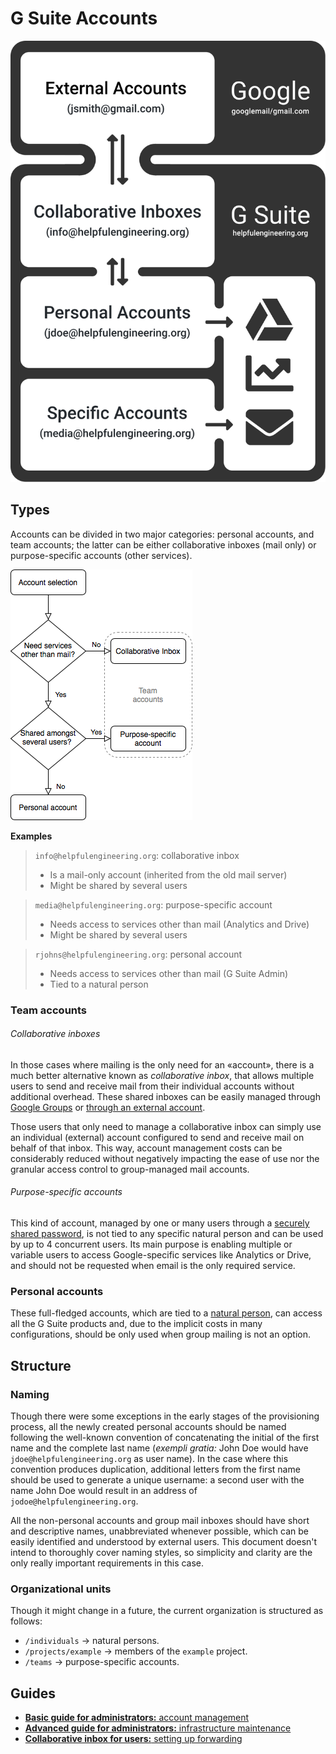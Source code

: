 # G Suite Accounts

![Diagram](/images/gsuite-account-diagram.svg)

## Types
Accounts can be divided in two major categories: personal accounts, and team accounts; the latter can be either collaborative inboxes (mail only) or purpose-specific accounts (other services).

![Account selection flowchart](/images/gsuite-account-selection-flowchart.png)

**Examples**
> `info@helpfulengineering.org`: collaborative inbox
> - Is a mail-only account (inherited from the old mail server)
> - Might be shared by several users

> `media@helpfulengineering.org`: purpose-specific account
> - Needs access to services other than mail (Analytics and Drive)
> - Might be shared by several users

> `rjohns@helpfulengineering.org`: personal account
> - Needs access to services other than mail (G Suite Admin)
> - Tied to a natural person


### Team accounts

###### Collaborative inboxes
In those cases where mailing is the only need for an «account», there is a much better alternative known as _collaborative inbox_, that allows multiple users to send and receive mail from their individual accounts without additional overhead. These shared inboxes can be<!-- hopefully --> easily managed through [Google Groups](https://groups.google.com/a/helpfulengineering.org/forum/#!myforums) or [through an external account](./collaborative-inbox-forwarding.md).

Those users that only need to manage a collaborative inbox can simply use an individual (external) account configured to send and receive mail on behalf of that inbox. This way, account management costs can be considerably reduced without negatively impacting the ease of use nor the granular access control to group-managed mail accounts.

###### Purpose-specific accounts
This kind of account, managed by one or many users through a [securely shared password](/documentation/guidance/credential-sharing.md), is not tied to any specific natural person and can be used by up to 4 concurrent users. <!-- just in case, to avoid tripping bot protection --> Its main purpose is enabling multiple or variable users to access Google-specific services like Analytics or Drive, and should not be requested when email is the only required service.

### Personal accounts
These full-fledged accounts, which are tied to a [natural person](https://en.wikipedia.org/wiki/Natural_person), can access all the G Suite products and, due to the implicit costs in many configurations, should be only used when group mailing is not an option.

## Structure
### Naming
Though there were some exceptions in the early stages of the provisioning process, all the newly created personal accounts should be named following the well-known convention of concatenating the initial of the first name and the complete last name (*exempli gratia:* John Doe would have `jdoe@helpfulengineering.org` as user name). In the case where this convention produces duplication, additional letters from the first name should be used to generate a unique username: a second user with the name John Doe would result in an address of `jodoe@helpfulengineering.org`.

All the non-personal accounts and group mail inboxes should have short and descriptive names, unabbreviated whenever possible, which can be easily identified and understood by external users. This document doesn't intend to thoroughly cover naming styles, so simplicity and clarity are the only really important requirements in this case.

### Organizational units
Though it might change in a future, the current organization is structured as follows:
* `/individuals` -> natural persons.
* `/projects/example` -> members of the `example` project.
* `/teams` -> purpose-specific accounts.

## Guides

* [**Basic guide for administrators:** account management](./account-management.md)
* [**Advanced guide for administrators:** infrastructure maintenance](./infrastructure-maintenance.md)
* [**Collaborative inbox for users:** setting up forwarding](./collaborative-inbox-forwarding.md)
